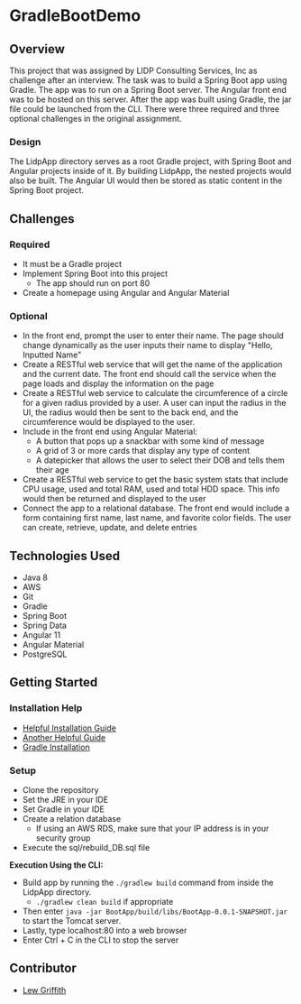# GradleBootDemo

## Overview
This project that was assigned by LIDP Consulting Services, Inc as challenge after an interview. The task was to build a Spring Boot app using Gradle. The app was to run on a Spring Boot server. The Angular front end was to be hosted on this server. After the app was built using Gradle, the jar file could be launched from the CLI. There were three required and three optional challenges in the original assignment. 
### Design
The LidpApp directory serves as a root Gradle project, with Spring Boot and Angular projects inside of it. By building LidpApp, the nested projects would also be built. The Angular UI would then be stored as static content in the Spring Boot project. 
## Challenges
### Required
* It must be a Gradle project
* Implement Spring Boot into this project
    * The app should run on port 80
* Create a homepage using Angular and Angular Material
### Optional
* In the front end, prompt the user to enter their name. The page should change dynamically as the user inputs their name to display "Hello, Inputted Name"
* Create a RESTful web service that will get the name of the application and the current date. The front end should call the service when the page loads and display the information on the page
* Create a RESTful web service to calculate the circumference of a circle for a given radius provided by a user. A user can input the radius in the UI, the radius would then be sent to the back end, and the circumference would be displayed to the user.
* Include in the front end using Angular Material:
    * A button that pops up a snackbar with some kind of message
    * A grid of 3 or more cards that display any type of content
    * A datepicker that allows the user to select their DOB and tells them their age
* Create a RESTful web service to get the basic system stats that include CPU usage, used and total RAM, used and total HDD space. This info would then be returned and displayed to the user
* Connect the app to a relational database. The front end would include a form containing first name, last name, and favorite color fields. The user can create, retrieve, update, and delete entries

## Technologies Used
* Java 8
* AWS
* Git
* Gradle
* Spring Boot
* Spring Data
* Angular 11
* Angular Material
* PostgreSQL

## Getting Started

### Installation Help
* [Helpful Installation Guide](https://github.com/201130-JavaFS/Environment-Installation-Guide)
* [Another Helpful Guide](https://github.com/vinayingalahalli/roc_revature_201910/tree/master/installation%20guide)
* [Gradle Installation](https://gradle.org/install/)

### Setup
* Clone the repository
* Set the JRE in your IDE
* Set Gradle in your IDE
* Create a relation database
    * If using an AWS RDS, make sure that your IP address is in your security group
* Execute the sql/rebuild_DB.sql file

**Execution Using the CLI:**
* Build app by running the `./gradlew build` command from inside the LidpApp directory.
    * `./gradlew clean build` if appropriate
* Then enter `java -jar BootApp/build/libs/BootApp-0.0.1-SNAPSHOT.jar` to start the Tomcat server.
* Lastly, type localhost:80 into a web browser 
* Enter Ctrl + C in the CLI to stop the server

## Contributor
* [Lew Griffith](https://github.com/logriffith)


